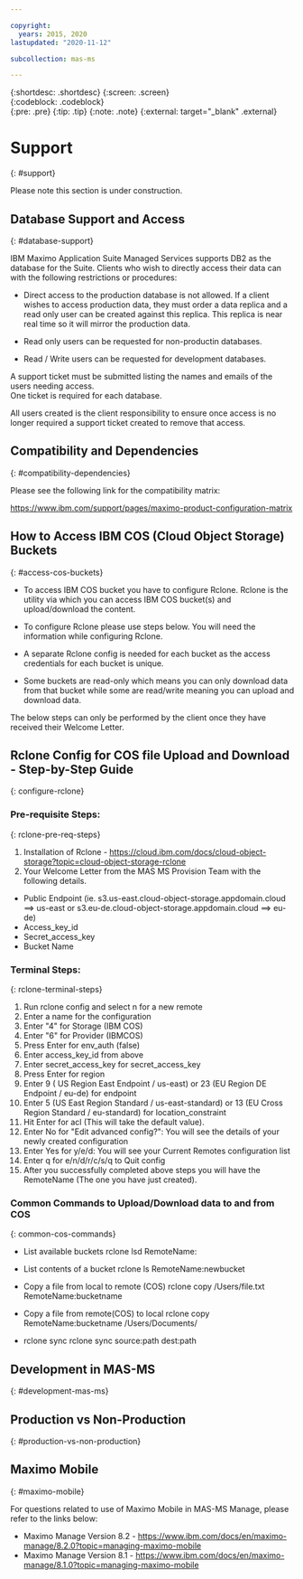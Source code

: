 ```yaml
---

copyright:
  years: 2015, 2020
lastupdated: "2020-11-12"

subcollection: mas-ms

---
```


{:shortdesc: .shortdesc}
{:screen: .screen}  
{:codeblock: .codeblock}  
{:pre: .pre}
{:tip: .tip}
{:note: .note}
{:external: target="_blank" .external}

# Support
{: #support}

Please note this section is under construction.

## Database Support and Access
{: #database-support}

IBM Maximo Application Suite Managed Services supports DB2 as the database for the Suite.  Clients who wish to directly access their data can with the following restrictions or procedures:

* Direct access to the production database is not allowed.  If a client wishes to access production data, they must order a data replica and a read only user can be created against this replica.  This replica is near real time so it will mirror the production data.

* Read only users can be requested for non-productin databases.

* Read / Write users can be requested for development databases.

A support ticket must be submitted listing the names and emails of the users needing access.  
One ticket is required for each database.

All users created is the client responsibility to ensure once access is no longer required a support ticket created to remove that access.


## Compatibility and Dependencies
{: #compatibility-dependencies}

Please see the following link for the compatibility matrix:

https://www.ibm.com/support/pages/maximo-product-configuration-matrix


## How to Access IBM COS (Cloud Object Storage) Buckets
{: #access-cos-buckets}

* To access IBM COS bucket you have to configure Rclone. Rclone is the utility via which you can access IBM COS bucket(s) and upload/download the content.

* To configure Rclone please use steps below. You will need the information while configuring Rclone. 

* A separate Rclone config is needed for each bucket as the access credentials for each bucket is unique.

* Some buckets are read-only which means you can only download data from that bucket while some are read/write meaning you can upload and download data. 

The below steps can only be performed by the client once they have received their Welcome Letter.

## Rclone Config for COS file Upload and Download - Step-by-Step Guide
{: configure-rclone}

### Pre-requisite Steps:
{: rclone-pre-req-steps}

1. Installation of Rclone - https://cloud.ibm.com/docs/cloud-object-storage?topic=cloud-object-storage-rclone
2. Your Welcome Letter from the MAS MS Provision Team with the following details. 
  * Public Endpoint (ie. s3.us-east.cloud-object-storage.appdomain.cloud ==> us-east or s3.eu-de.cloud-object-storage.appdomain.cloud ==> eu-de)
  * Access_key_id
  * Secret_access_key
  * Bucket Name

### Terminal Steps:
{: rclone-terminal-steps}

1. Run rclone config and select n for a new remote
2. Enter a name for the configuration
3. Enter "4" for Storage (IBM COS)
4. Enter "6" for Provider (IBMCOS)
5. Press Enter for env_auth (false)
6. Enter access_key_id from above
7. Enter secret_access_key for secret_access_key
8. Press Enter  for region
9. Enter 9 ( US Region East Endpoint / us-east) or 23 (EU Region DE Endpoint / eu-de) for endpoint
10. Enter 5 (US East Region Standard / us-east-standard) or 13 (EU Cross Region Standard / eu-standard) for location_constraint
11. Hit Enter for acl (This will take the default value).
12. Enter No for "Edit advanced config?": You will see the details of your newly created configuration
13. Enter Yes for y/e/d: You will see your Current Remotes configuration list
14. Enter q for e/n/d/r/c/s/q to Quit config
15. After you successfully completed above steps you will have the RemoteName (The one you have just created).

### Common Commands to Upload/Download data to and from COS
{: common-cos-commands}

* List available buckets
  rclone lsd RemoteName:

* List contents of a bucket
  rclone ls RemoteName:newbucket

* Copy a file from local to remote (COS)
  rclone copy /Users/file.txt RemoteName:bucketname

* Copy a file from remote(COS) to local
  rclone copy RemoteName:bucketname /Users/Documents/

* rclone sync
  rclone sync source:path dest:path 

## Development in MAS-MS
{: #development-mas-ms}

## Production vs Non-Production
{: #production-vs-non-production}

## Maximo Mobile
{: #maximo-mobile}

For questions related to use of Maximo Mobile in MAS-MS Manage, please refer to the links below:

* Maximo Manage Version 8.2 - https://www.ibm.com/docs/en/maximo-manage/8.2.0?topic=managing-maximo-mobile
* Maximo Manage Version 8.1 - https://www.ibm.com/docs/en/maximo-manage/8.1.0?topic=managing-maximo-mobile
